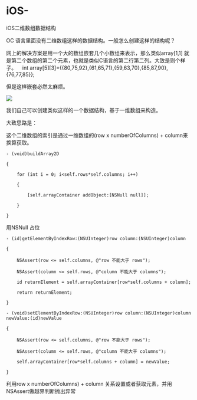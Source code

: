 # iOS-
iOS二维数组数据结构

OC 语言里面没有二维数组这样的数据结构。一般怎么创建这样的结构呢？

网上的解决方案是用一个大的数组嵌套几个小数组来表示，那么类似array[1,1] 就是第二个数组的第二个元素，也就是类似C语言的第二行第二列。大致是则个样子。    int array[5][3]={{80,75,92},{61,65,71},{59,63,70},{85,87,90},{76,77,85}};  

但是这样嵌套必然太麻烦。

![](https://upload-images.jianshu.io/upload_images/1304277-e13a6195542cdd5d.png?imageMogr2/auto-orient/strip%7CimageView2/2/w/1240)

我们自己可以创建类似这样的一个数据结构，基于一维数组来构造。

大致思路是：

这个二维数组的索引是通过一维数组的(row x numberOfColumns) + column来换算获取。
```
- (void)buildArray2D

{

    for (int i = 0; i<self.rows*self.columns; i++)

    {

        [self.arrayContainer addObject:[NSNull null]];

    }

}
```
用NSNull 占位


```
- (id)getElementByIndexRow:(NSUInteger)row column:(NSUInteger)column

{

    NSAssert(row <= self.columns, @"row 不能大于 rows");

    NSAssert(column <= self.rows, @"column 不能大于 columns");

    id returnElement = self.arrayContainer[row*self.columns + column];

    return returnElement;

}

- (void)setElementByIndexRow:(NSUInteger)row column:(NSUInteger)column newValue:(id)newValue

{

    NSAssert(row <= self.columns, @"row 不能大于 rows");

    NSAssert(column <= self.rows, @"column 不能大于 columns");

    self.arrayContainer[row*self.columns + column] = newValue;

}
```
利用row x numberOfColumns) + column 关系设置或者获取元素，并用NSAssert做越界判断抛出异常
